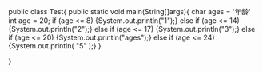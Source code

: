 
public class Test{
	public static void main(String[]args){
		char ages = '年龄'
		int age = 20;
if (age <= 8)
{System.out.println("1");}
else if (age <= 14)
{System.out.println("2");}
else if (age <= 17)
{System.out.println("3");}
else if (age <= 20)
{System.out.println("ages");}
else if (age <= 24)
{System.out.println( "5" );}
	}
	
}
